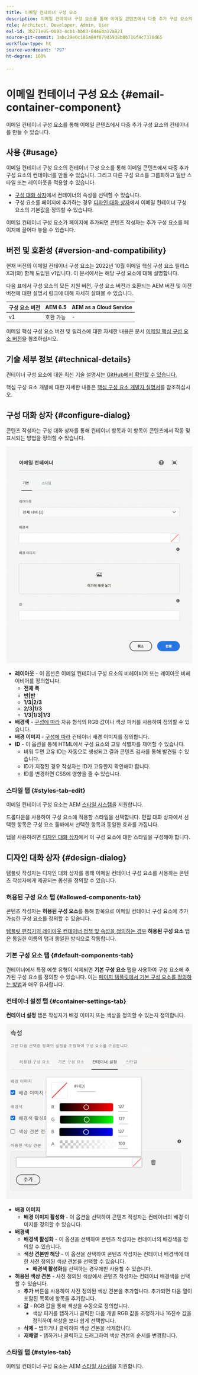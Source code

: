 ```yaml
---
title: 이메일 컨테이너 구성 요소
description: 이메일 컨테이너 구성 요소를 통해 이메일 콘텐츠에서 다중 추가 구성 요소의 컨테이너를 만들 수 있습니다.
role: Architect, Developer, Admin, User
exl-id: 3b271e95-0093-4cb1-bb83-8446ba12a821
source-git-commit: 3abc29e0c186a84f079d5938b8b716f4c7378d65
workflow-type: ht
source-wordcount: '797'
ht-degree: 100%

---
```



# 이메일 컨테이너 구성 요소 {#email-container-component}

이메일 컨테이너 구성 요소를 통해 이메일 콘텐츠에서 다중 추가 구성 요소의 컨테이너를 만들 수 있습니다.

## 사용 {#usage}

이메일 컨테이너 구성 요소의 컨테이너 구성 요소를 통해 이메일 콘텐츠에서 다중 추가 구성 요소의 컨테이너를 만들 수 있습니다. 그리고 다른 구성 요소를 그룹화하고 일반 스타일 또는 레이아웃을 적용할 수 있습니다.

* [구성 대화 상자](#configure-dialog)에서 컨테이너의 속성을 선택할 수 있습니다.
* 구성 요소를 페이지에 추가하는 경우 [디자인 대화 상자](#design-dialog)에서 이메일 컨테이너 구성 요소의 기본값을 정의할 수 있습니다.

이메일 컨테이너 구성 요소가 페이지에 추가되면 콘텐츠 작성자는 추가 구성 요소를 페이지에 끌어다 놓을 수 있습니다.

## 버전 및 호환성 {#version-and-compatibility}

현재 버전의 이메일 컨테이너 구성 요소는 2022년 10월 이메일 핵심 구성 요소 릴리스 X과(와) 함께 도입된 v1입니다. 이 문서에서는 해당 구성 요소에 대해 설명합니다.

다음 표에서 구성 요소의 모든 지원 버전, 구성 요소 버전과 호환되는 AEM 버전 및 이전 버전에 대한 설명서 링크에 대해 자세히 살펴볼 수 있습니다.

| 구성 요소 버전 | AEM 6.5 | AEM as a Cloud Service |
|---|---|---|
| v1 | 호환 가능 | - |

이메일 핵심 구성 요소 버전 및 릴리스에 대한 자세한 내용은 문서 [이메일 핵심 구성 요소 버전](/help/email/versions.md)을 참조하십시오.

## 기술 세부 정보 {#technical-details}

컨테이너 구성 요소에 대한 최신 기술 설명서는 [GitHub에서 확인할 수 있습니다.](https://adobe.com/go/aem_cmp_tech_email_container_v1_kr)

핵심 구성 요소 개발에 대한 자세한 내용은 [핵심 구성 요소 개발자 설명서](/help/developing/overview.md)를 참조하십시오.

## 구성 대화 상자 {#configure-dialog}

콘텐츠 작성자는 구성 대화 상자를 통해 컨테이너 항목과 이 항목이 콘텐츠에서 작동 및 표시되는 방법을 정의할 수 있습니다.

![이메일 컨테이너 구성 요소의 편집 대화 상자](/help/email/assets/email-container-configure.png)

* **레이아웃** - 이 옵션은 이메일 컨테이너 구성 요소의 비헤이비어 또는 레이아웃 비헤이비어를 정의합니다.
   * **전체 폭**
   * **반|반**
   * **1/3|2/3**
   * **2/3|1/3**
   * **1/3|1/3|1/3**
* **배경색** - [구성에 따라](#container-settings-tab) 자유 형식의 RGB 값이나 색상 피커를 사용하여 정의할 수 있습니다.
* **배경 이미지** - [구성에 따라](#container-settings-tab) 컨테이너 배경 이미지를 정의합니다.
* **ID** - 이 옵션을 통해 HTML에서 구성 요소의 고유 식별자를 제어할 수 있습니다.
   * 비워 두면 고유 ID는 자동으로 생성되고 결과 콘텐츠 검사를 통해 발견될 수 있습니다.
   * ID가 지정된 경우 작성자는 ID가 고유한지 확인해야 합니다.
   * ID를 변경하면 CSS에 영향을 줄 수 있습니다.

### 스타일 탭 {#styles-tab-edit}

이메일 컨테이너 구성 요소는 AEM [스타일 시스템](/help/get-started/authoring.md#component-styling)을 지원합니다.

드롭다운을 사용하여 구성 요소에 적용할 스타일을 선택합니다. 편집 대화 상자에서 선택한 항목은 구성 요소 툴바에서 선택한 항목과 동일한 효과를 가집니다.

탭을 사용하려면 [디자인 대화 상자](#design-dialog)에서 이 구성 요소에 대한 스타일을 구성해야 합니다.

## 디자인 대화 상자 {#design-dialog}

템플릿 작성자는 디자인 대화 상자를 통해 이메일 컨테이너 구성 요소를 사용하는 콘텐츠 작성자에게 제공되는 옵션을 정의할 수 있습니다.

### 허용된 구성 요소 탭 {#allowed-components-tab}

콘텐츠 작성자는 **허용된 구성 요소**&#x200B;를 통해 항목으로 이메일 컨테이너 구성 요소에 추가 가능한 구성 요소를 정의할 수 있습니다.

[템플릿 편집기의 레이아웃 컨테이너 정책 및 속성을 정의하는 경우](https://experienceleague.adobe.com/docs/experience-manager-cloud-service/sites/authoring/features/templates.html) **허용된 구성 요소** 탭은 동일한 이름의 탭과 동일한 방식으로 작동합니다.

### 기본 구성 요소 탭 {#default-components-tab}

컨테이너에서 특정 에셋 유형이 삭제되면 **기본 구성 요소** 탭을 사용하여 구성 요소에 추가된 구성 요소를 정의할 수 있습니다. 이는 [페이지 템플릿에서 기본 구성 요소를 정의하는 방법](https://experienceleague.adobe.com/docs/experience-manager-cloud-service/sites/authoring/features/templates.html)과 매우 유사합니다.

### 컨테이너 설정 탭 {#container-settings-tab}

**컨테이너 설정** 탭은 작성자가 배경 이미지 또는 색상을 정의할 수 있는지 정의합니다.

![이메일 컨테이너 구성 요소의 디자인 대화 상자 컨테이너 설정 탭](/help/email/assets/email-container-design-container-settings.png)

* **배경 이미지**
   * **배경 이미지 활성화** - 이 옵션을 선택하여 콘텐츠 작성자는 컨테이너의 배경 이미지를 정의할 수 있습니다.
* **배경색**
   * **배경색 활성화** - 이 옵션을 선택하여 콘텐츠 작성자는 컨테이너의 배경색을 정의할 수 있습니다.
   * **색상 견본만 해당** - 이 옵션을 선택하여 콘텐츠 작성자는 컨테이너 배경색에 대한 사전 정의된 색상 견본을 선택할 수 있습니다.
      * **배경색 활성화**&#x200B;를 선택하는 경우에만 사용할 수 있습니다.
* **허용된 색상 견본** - 사전 정의된 색상에서 콘텐츠 작성자는 컨테이너 배경색을 선택할 수 있습니다.
   * **추가** 버튼을 사용하여 사전 정의된 색상 견본을 추가합니다. 추가되면 다음 열이 포함된 목록에 항목을 추가합니다.
   * **값** - RGB 값을 통해 색상을 수동으로 정의합니다.
      * 색상 피커를 탭하거나 클릭한 다음 개별 RGB 값을 조정하거나 16진수 값을 정의하여 색상을 보다 쉽게 선택합니다.
   * **삭제** - 탭하거나 클릭하여 색상 견본을 삭제합니다.
   * **재배열** - 탭하거나 클릭하고 드래그하여 색상 견본의 순서를 변경합니다.

### 스타일 탭 {#styles-tab}

이메일 컨테이너 구성 요소는 AEM [스타일 시스템](/help/get-started/authoring.md#component-styling)을 지원합니다.
